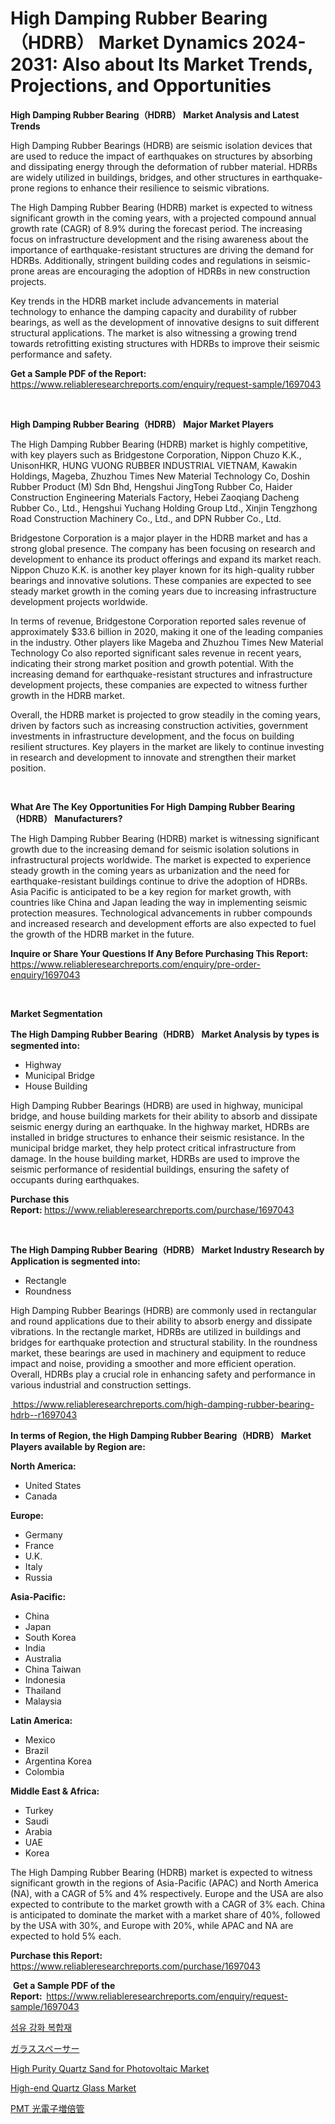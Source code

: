 <p><h1>High Damping Rubber Bearing（HDRB） Market Dynamics 2024-2031: Also about Its Market Trends, Projections, and Opportunities</h1></p><p><strong>High Damping Rubber Bearing（HDRB） Market Analysis and Latest Trends</strong></p>
<p><p>High Damping Rubber Bearings (HDRB) are seismic isolation devices that are used to reduce the impact of earthquakes on structures by absorbing and dissipating energy through the deformation of rubber material. HDRBs are widely utilized in buildings, bridges, and other structures in earthquake-prone regions to enhance their resilience to seismic vibrations.</p><p>The High Damping Rubber Bearing (HDRB) market is expected to witness significant growth in the coming years, with a projected compound annual growth rate (CAGR) of 8.9% during the forecast period. The increasing focus on infrastructure development and the rising awareness about the importance of earthquake-resistant structures are driving the demand for HDRBs. Additionally, stringent building codes and regulations in seismic-prone areas are encouraging the adoption of HDRBs in new construction projects.</p><p>Key trends in the HDRB market include advancements in material technology to enhance the damping capacity and durability of rubber bearings, as well as the development of innovative designs to suit different structural applications. The market is also witnessing a growing trend towards retrofitting existing structures with HDRBs to improve their seismic performance and safety.</p></p>
<p><strong>Get a Sample PDF of the Report:&nbsp;</strong> <a href="https://www.reliableresearchreports.com/enquiry/request-sample/1697043">https://www.reliableresearchreports.com/enquiry/request-sample/1697043</a></p>
<p>&nbsp;</p>
<p><strong>High Damping Rubber Bearing（HDRB） Major Market Players</strong></p>
<p><p>The High Damping Rubber Bearing (HDRB) market is highly competitive, with key players such as Bridgestone Corporation, Nippon Chuzo K.K., UnisonHKR, HUNG VUONG RUBBER INDUSTRIAL VIETNAM, Kawakin Holdings, Mageba, Zhuzhou Times New Material Technology Co, Doshin Rubber Product (M) Sdn Bhd, Hengshui JingTong Rubber Co, Haider Construction Engineering Materials Factory, Hebei Zaoqiang Dacheng Rubber Co., Ltd., Hengshui Yuchang Holding Group Ltd., Xinjin Tengzhong Road Construction Machinery Co., Ltd., and DPN Rubber Co., Ltd.</p><p>Bridgestone Corporation is a major player in the HDRB market and has a strong global presence. The company has been focusing on research and development to enhance its product offerings and expand its market reach. Nippon Chuzo K.K. is another key player known for its high-quality rubber bearings and innovative solutions. These companies are expected to see steady market growth in the coming years due to increasing infrastructure development projects worldwide.</p><p>In terms of revenue, Bridgestone Corporation reported sales revenue of approximately $33.6 billion in 2020, making it one of the leading companies in the industry. Other players like Mageba and Zhuzhou Times New Material Technology Co also reported significant sales revenue in recent years, indicating their strong market position and growth potential. With the increasing demand for earthquake-resistant structures and infrastructure development projects, these companies are expected to witness further growth in the HDRB market.</p><p>Overall, the HDRB market is projected to grow steadily in the coming years, driven by factors such as increasing construction activities, government investments in infrastructure development, and the focus on building resilient structures. Key players in the market are likely to continue investing in research and development to innovate and strengthen their market position.</p></p>
<p>&nbsp;</p>
<p><strong>What Are The Key Opportunities For High Damping Rubber Bearing（HDRB） Manufacturers?</strong></p>
<p><p>The High Damping Rubber Bearing (HDRB) market is witnessing significant growth due to the increasing demand for seismic isolation solutions in infrastructural projects worldwide. The market is expected to experience steady growth in the coming years as urbanization and the need for earthquake-resistant buildings continue to drive the adoption of HDRBs. Asia Pacific is anticipated to be a key region for market growth, with countries like China and Japan leading the way in implementing seismic protection measures. Technological advancements in rubber compounds and increased research and development efforts are also expected to fuel the growth of the HDRB market in the future.</p></p>
<p><strong>Inquire or Share Your Questions If Any Before Purchasing This Report:</strong> <a href="https://www.reliableresearchreports.com/enquiry/pre-order-enquiry/1697043">https://www.reliableresearchreports.com/enquiry/pre-order-enquiry/1697043</a></p>
<p>&nbsp;</p>
<p><strong>Market Segmentation</strong></p>
<p><strong>The High Damping Rubber Bearing（HDRB） Market Analysis by types is segmented into:</strong></p>
<p><ul><li>Highway</li><li>Municipal Bridge</li><li>House Building</li></ul></p>
<p><p>High Damping Rubber Bearings (HDRB) are used in highway, municipal bridge, and house building markets for their ability to absorb and dissipate seismic energy during an earthquake. In the highway market, HDRBs are installed in bridge structures to enhance their seismic resistance. In the municipal bridge market, they help protect critical infrastructure from damage. In the house building market, HDRBs are used to improve the seismic performance of residential buildings, ensuring the safety of occupants during earthquakes.</p></p>
<p><strong>Purchase this Report:&nbsp;</strong><a href="https://www.reliableresearchreports.com/purchase/1697043">https://www.reliableresearchreports.com/purchase/1697043</a></p>
<p>&nbsp;</p>
<p><strong>The High Damping Rubber Bearing（HDRB） Market Industry Research by Application is segmented into:</strong></p>
<p><ul><li>Rectangle</li><li>Roundness</li></ul></p>
<p><p>High Damping Rubber Bearings (HDRB) are commonly used in rectangular and round applications due to their ability to absorb energy and dissipate vibrations. In the rectangle market, HDRBs are utilized in buildings and bridges for earthquake protection and structural stability. In the roundness market, these bearings are used in machinery and equipment to reduce impact and noise, providing a smoother and more efficient operation. Overall, HDRBs play a crucial role in enhancing safety and performance in various industrial and construction settings.</p></p>
<p><a href="https://www.reliableresearchreports.com/high-damping-rubber-bearing-hdrb--r1697043">&nbsp;https://www.reliableresearchreports.com/high-damping-rubber-bearing-hdrb--r1697043</a></p>
<p><strong>In terms of Region, the High Damping Rubber Bearing（HDRB） Market Players available by Region are:</strong></p>
<p>
    <p> <strong> North America: </strong>
        <ul>
            <li>United States</li>
            <li>Canada</li>
        </ul>
        </p> 
    <p> <strong> Europe: </strong>
        <ul>
            <li>Germany</li>
            <li>France</li>
            <li>U.K.</li>
            <li>Italy</li>
            <li>Russia</li>
        </ul>
        </p> 
    <p> <strong> Asia-Pacific: </strong>
        <ul>
            <li>China</li>
            <li>Japan</li>
            <li>South Korea</li>
            <li>India</li>
            <li>Australia</li>
            <li>China Taiwan</li>
            <li>Indonesia</li>
            <li>Thailand</li>
            <li>Malaysia</li>
        </ul>
        </p> 
    <p> <strong> Latin America: </strong>
        <ul>
            <li>Mexico</li>
            <li>Brazil</li>
            <li>Argentina Korea</li>
            <li>Colombia</li>
        </ul>
        </p> 
    <p> <strong> Middle East & Africa: </strong>
        <ul>
            <li>Turkey</li>
            <li>Saudi</li>
            <li>Arabia</li>
            <li>UAE</li>
            <li>Korea</li>
        </ul>
    </p>
    </p>
<p><p>The High Damping Rubber Bearing (HDRB) market is expected to witness significant growth in the regions of Asia-Pacific (APAC) and North America (NA), with a CAGR of 5% and 4% respectively. Europe and the USA are also expected to contribute to the market growth with a CAGR of 3% each. China is anticipated to dominate the market with a market share of 40%, followed by the USA with 30%, and Europe with 20%, while APAC and NA are expected to hold 5% each.</p></p>
<p><strong>Purchase this Report: </strong><a href="https://www.reliableresearchreports.com/purchase/1697043">https://www.reliableresearchreports.com/purchase/1697043</a></p>
<p>&nbsp;<strong>Get a Sample PDF of the Report:&nbsp;&nbsp;</strong><a href="https://www.reliableresearchreports.com/enquiry/request-sample/1697043">https://www.reliableresearchreports.com/enquiry/request-sample/1697043</a></p>
<p><strong></strong></p>
<p><p><a href="https://github.com/KoleLedner/Market-Research-Report-List-1/blob/main/704005164140.md">섬유 강화 복합재</a></p><p><a href="https://github.com/TatumKoelpin2017/Market-Research-Report-List-1/blob/main/122365565542.md">ガラススペーサー</a></p><p><a href="https://github.com/kosella/Market-Research-Report-List-3/blob/main/high-purity-quartz-sand-for-photovoltaic-market.md">High Purity Quartz Sand for Photovoltaic Market</a></p><p><a href="https://github.com/nathandecarvalho/Market-Research-Report-List-3/blob/main/high-end-quartz-glass-market.md">High-end Quartz Glass Market</a></p><p><a href="https://github.com/GregorioOKeefe2023/Market-Research-Report-List-1/blob/main/846288365541.md">PMT 光電子増倍管</a></p></p>